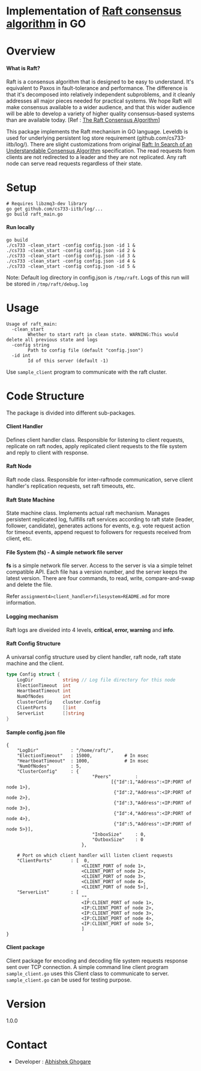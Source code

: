 Implementation of [Raft consensus algorithm](https://raft.github.io/) in GO
============================================================================
# Overview
#### What is Raft?
Raft is a consensus algorithm that is designed to be easy to understand. It's equivalent to Paxos in fault-tolerance and performance. The difference is that it's decomposed into relatively independent subproblems, and it cleanly addresses all major pieces needed for practical systems. We hope Raft will make consensus available to a wider audience, and that this wider audience will be able to develop a variety of higher quality consensus-based systems than are available today.
[Ref : [The Raft Consensus Algorithm](https://raft.github.io/)]

This package implements the Raft mechanism in GO language. Leveldb is used for underlying persistent log store requirement (github.com/cs733-iitb/log/). There are slight customizations from original [Raft: In Search of an Understandable Consensus Algorithm](https://ramcloud.stanford.edu/wiki/download/attachments/11370504/raft.pdf) specification. The read requests from clients are not redirected to a leader and they are not replicated. Any raft node can serve read requests regardless of their state.

# Setup
```
# Requires libzmq3-dev library
go get github.com/cs733-iitb/log/...
go build raft_main.go
```
#### Run locally
```
go build
./cs733 -clean_start -config config.json -id 1 & 
./cs733 -clean_start -config config.json -id 2 & 
./cs733 -clean_start -config config.json -id 3 & 
./cs733 -clean_start -config config.json -id 4 & 
./cs733 -clean_start -config config.json -id 5 &
```
Note: Default log directory in config.json is `/tmp/raft`. Logs of this run will be stored in `/tmp/raft/debug.log`
# Usage
```
Usage of raft_main:
  -clean_start
    	Whether to start raft in clean state. WARNING:This would delete all previous state and logs
  -config string
    	Path to config file (default "config.json")
  -id int
    	Id of this server (default -1)

```
Use `sample_client` program to communicate with the raft cluster.

# Code Structure
The package is divided into different sub-packages.

#### Client Handler
Defines client handler class. Responsible for listening to client requests, replicate on raft nodes, apply replicated client requests to the file system and reply to client with response.

#### Raft Node
Raft node class. Responsible for inter-raftnode communication, serve client handler's replication requests, set raft timeouts, etc.

#### Raft State Machine
State machine class. Implements actual raft mechanism. Manages persistent replicated log, fullfills raft services according to raft state (leader, follower, candidate), generates actions for events, e.g. vote request action for timeout events, append request to followers for requests received from client, etc.

#### File System (fs) - A simple network file server
**fs** is a simple network file server. Access to the server is via a simple telnet compatible API. Each file has a version number, and the server keeps the latest version. There are four commands, to read, write, compare-and-swap and delete the file.

Refer `assignment4>client_handler>filesystem>README.md` for more information.

#### Logging mechanism
Raft logs are diveided into 4 levels, **critical, error, warning** and **info**.

#### Raft Config Structure
A univarsal config structure used by client handler, raft node, raft state machine and the client. 
```go
type Config struct {
    LogDir           string // Log file directory for this node
    ElectionTimeout  int
    HeartbeatTimeout int
    NumOfNodes       int
    ClusterConfig    cluster.Config
    ClientPorts      []int
    ServerList       []string
}
```
#### Sample config.json file
```
{
	"LogDir"            : "/home/raft/",
	"ElectionTimeout"   : 15000,    		# In msec
	"HeartbeatTimeout"  : 1000,     		# In msec
	"NumOfNodes"        : 5,
	"ClusterConfig"     : {
	                            "Peers"         : 
	                                   [{"Id":1,"Address":<IP:PORT of node 1>},
	                                    {"Id":2,"Address":<IP:PORT of node 2>},
                                    	{"Id":3,"Address":<IP:PORT of node 3>},
                                    	{"Id":4,"Address":<IP:PORT of node 4>},
                                    	{"Id":5,"Address":<IP:PORT of node 5>}],
	                            "InboxSize"     : 0,
	                            "OutboxSize"    : 0
	                        },
	                        
	# Port on which client handler will listen client requests
	"ClientPorts"       : [  0,
	                        <CLIENT_PORT of node 1>,
	                        <CLIENT_PORT of node 2>,
	                        <CLIENT_PORT of node 3>,
	                        <CLIENT_PORT of node 4>,
	                        <CLIENT_PORT of node 5>], 
	"ServerList"        : [
	                        "",
                        	<IP:CLIENT_PORT of node 1>,
                        	<IP:CLIENT_PORT of node 2>,
                        	<IP:CLIENT_PORT of node 3>,
                        	<IP:CLIENT_PORT of node 4>,
                        	<IP:CLIENT_PORT of node 5>,
                            ]
}
```


#### Client package
Client package for encoding and decoding file system requests response sent over TCP connection. A simple command line client program `sample_client.go` uses this Client class to communicate to server.
`sample_client.go` can be used for testing purpose.

# Version
1.0.0

# Contact
  - Developer : [Abhishek Ghogare](https://github.com/avg598)
